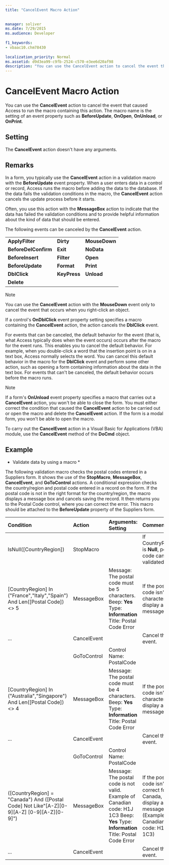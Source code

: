 ```yaml
---
title: "CancelEvent Macro Action"
  
  
manager: soliver
ms.date: 7/29/2015
ms.audience: Developer
 
f1_keywords:
- vbaac10.chm78430
  
localization_priority: Normal
ms.assetid: d9d3ea99-c9fb-2524-c570-e3ee6d20af98
description: "You can use the CancelEvent action to cancel the event that caused Access to run the macro containing this action. The macro name is the setting of an event property such as BeforeUpdate , OnOpen , OnUnload , or OnPrint ."
---
```


# CancelEvent Macro Action

You can use the **CancelEvent** action to cancel the event that caused Access to run the macro containing this action. The macro name is the setting of an event property such as **BeforeUpdate**, **OnOpen**, **OnUnload**, or **OnPrint**. 
  
## Setting

The **CancelEvent** action doesn't have any arguments. 
  
## Remarks

In a form, you typically use the **CancelEvent** action in a validation macro with the **BeforeUpdate** event property. When a user enters data in a control or record, Access runs the macro before adding the data to the database. If the data fails the validation conditions in the macro, the **CancelEvent** action cancels the update process before it starts. 
  
Often, you use this action with the **MessageBox** action to indicate that the data has failed the validation conditions and to provide helpful information about the kind of data that should be entered. 
  
The following events can be canceled by the **CancelEvent** action. 
  
||||
|:-----|:-----|:-----|
|**ApplyFilter** <br/> |**Dirty** <br/> |**MouseDown** <br/> |
|**BeforeDelConfirm** <br/> |**Exit** <br/> |**NoData** <br/> |
|**BeforeInsert** <br/> |**Filter** <br/> |**Open** <br/> |
|**BeforeUpdate** <br/> |**Format** <br/> |**Print** <br/> |
|**DblClick** <br/> |**KeyPress** <br/> |**Unload** <br/> |
|**Delete** <br/> |||
   
> [!NOTE]
> You can use the **CancelEvent** action with the **MouseDown** event only to cancel the event that occurs when you right-click an object. 
  
If a control's **OnDblClick** event property setting specifies a macro containing the **CancelEvent** action, the action cancels the **DblClick** event. 
  
For events that can be canceled, the default behavior for the event (that is, what Access typically does when the event occurs) occurs after the macro for the event runs. This enables you to cancel the default behavior. For example, when you double-click a word that the insertion point is on in a text box, Access normally selects the word. You can cancel this default behavior in the macro for the **DblClick** event and perform some other action, such as opening a form containing information about the data in the text box. For events that can't be canceled, the default behavior occurs before the macro runs. 
  
> [!NOTE]
> If a form's **OnUnload** event property specifies a macro that carries out a **CancelEvent** action, you won't be able to close the form. You must either correct the condition that caused the **CancelEvent** action to be carried out or open the macro and delete the **CancelEvent** action. If the form is a modal form, you won't be able to open the macro. 
  
To carry out the **CancelEvent** action in a Visual Basic for Applications (VBA) module, use the **CancelEvent** method of the **DoCmd** object. 
  
## Example

 * Validate data by using a macro * 
  
The following validation macro checks the postal codes entered in a Suppliers form. It shows the use of the **StopMacro**, **MessageBox**, **CancelEvent**, and **GoToControl** actions. A conditional expression checks the country/region and postal code entered in a record on the form. If the postal code is not in the right format for the country/region, the macro displays a message box and cancels saving the record. It then returns you to the Postal Code control, where you can correct the error. This macro should be attached to the **BeforeUpdate** property of the Suppliers form. 
  
|**Condition**|**Action**|**Arguments: Setting**|**Comment**|
|:-----|:-----|:-----|:-----|
|IsNull([CountryRegion])  <br/> |StopMacro  <br/> ||If CountryRegion is **Null**, postal code can't be validated.  <br/> |
|[CountryRegion] In ("France","Italy","Spain") And Len([Postal Code]) \<\> 5  <br/> |MessageBox  <br/> |Message: The postal code must be 5 characters. Beep: **Yes** Type: **Information** Title: Postal Code Error  <br/> |If the postal code isn't 5 characters, display a message.  <br/> |
|...  <br/> |CancelEvent  <br/> ||Cancel the event.  <br/> |
||GoToControl  <br/> |Control Name: PostalCode  <br/> ||
|[CountryRegion] In ("Australia","Singapore") And Len([Postal Code]) \<\> 4  <br/> |MessageBox  <br/> |Message: The postal code must be 4 characters. Beep: **Yes** Type: **Information** Title: Postal Code Error  <br/> |If the postal code isn't 4 characters, display a message.  <br/> |
|...  <br/> |CancelEvent  <br/> ||Cancel the event.  <br/> |
||GoToControl  <br/> |Control Name: PostalCode  <br/> ||
|([CountryRegion] = "Canada") And ([Postal Code] Not Like"[A-Z][0-9][A-Z] [0-9][A-Z][0-9]")  <br/> |MessageBox  <br/> |Message: The postal code is not valid. Example of Canadian code: H1J 1C3 Beep: **Yes** Type: **Information** Title: Postal Code Error  <br/> |If the postal code isn't correct for Canada, display a message. (Example of Canadian code: H1J 1C3)  <br/> |
|...  <br/> |CancelEvent  <br/> ||Cancel the event.  <br/> |
   

